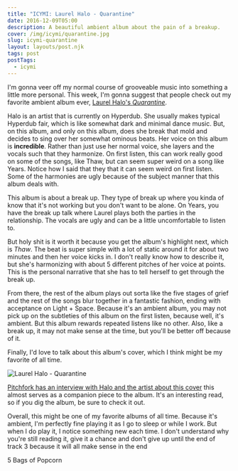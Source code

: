 ```yaml
---
title: "ICYMI: Laurel Halo - Quarantine"
date: 2016-12-09T05:00
description: A beautiful ambient album about the pain of a breakup.
cover: /img/icymi/quarantine.jpg
slug: icymi-quarantine
layout: layouts/post.njk
tags: post
postTags:
  - icymi
---
```


I'm gonna veer off my normal course of grooveable music into something a little
more personal. This week, I'm gonna suggest that people check out my favorite
ambient album ever, [Laurel Halo's *Quarantine*](https://open.spotify.com/album/5XARRzHIiZ3SyXEQEaWQ32).

Halo is an artist that is currently on Hyperdub. She usually makes typical
Hyperdub fair, which is like somewhat dark and minimal dance music. But, on this
album, and only on this album, does she break that mold and decides to sing over
her somewhat ominous beats. Her voice on this album is **incredible**. Rather
than just use her normal voice, she layers and the vocals such that they
harmonize. On first listen, this can work really good on some of the songs, like
Thaw, but can seem super weird on a song like Years. Notice how I said that they
that it can seem weird on first listen. Some of the harmonies are ugly because
of the subject manner that this album deals with.

This album is about a break up. They type of break up where you kinda of know
that it's not working but you don't want to be alone. On Years, you have the
break up talk where Laurel plays both the parties in the relationship. The
vocals are ugly and can be a little uncomfortable to listen to.

<!-- excerpt -->

But holy shit is it worth it because you get the album's highlight next, which
is *Thaw*. The beat is super simple with a lot of static around it for about two
minutes and then her voice kicks in. I don't really know how to describe it, but
she's harmonizing with about 5 different pitches of her voice at points. This is
the personal narrative that she has to tell herself to get through the break up.

From there, the rest of the album plays out sorta like the five stages of grief
and the rest of the songs blur together in a fantastic fashion, ending with
acceptance on Light + Space. Because it's an ambient album, you may not pick up
on the subtleties of this album on the first listen, because well, it's ambient.
But this album rewards repeated listens like no other. Also, like a break up, it
may not make sense at the time, but you'll be better off because of it.

Finally, I'd love to talk about this album's cover, which I think might be
my favorite of all time.

![Laurel Halo - Quarantine](/img/icymi/quarantine.jpg)

[Pitchfork has an interview with Halo and the artist about this cover](http://pitchfork.com/features/take-cover/8859-laurel-halo/) this almost
serves as a companion piece to the album. It's an interesting read, so if you
dig the album, be sure to check it out.

Overall, this might be one of my favorite albums of all time. Because it's
ambient, I'm perfectly fine playing it as I go to sleep or while I work. But
when I do play it, I notice something new each time. I don't understand why
you're still reading it, give it a chance and don't give up until the end of
track 3 because it will all make sense in the end

5 Bags of Popcorn
